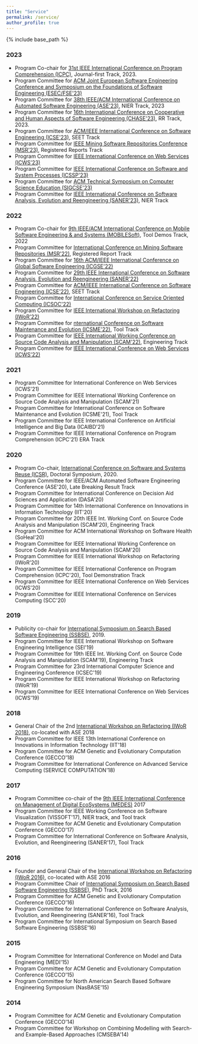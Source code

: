 ```yaml
---
title: "Service"
permalink: /service/
author_profile: true
---
```


{% include base_path %}


### 2023
- Program Co-chair for [31st IEEE International Conference on Program Comprehension (ICPC)](https://conf.researchr.org/home/icpc-2023), Journal-first Track, 2023.
- Program Committee for [ACM Joint European Software Engineering Conference and Symposium on the Foundations of Software Engineering (ESEC/FSE'23)](https://conf.researchr.org/home/fse-2023)
- Program Committee for [38th IEEE/ACM International Conference on Automated Software Engineering (ASE'23)](https://conf.researchr.org/home/ase-2023), NIER Track, 2023
- Program Committee for [16th International Conference on Cooperative and Human Aspects of Software Engineering (CHASE'23)](https://conf.researchr.org/home/chase-2023), RR Track, 2023.
- Program Committee for [ACM/IEEE International Conference on Software Engineering (ICSE'23)](https://conf.researchr.org/home/icse-2023), SEET Track
- Program Committee for [IEEE Mining Software Repositories Conference (MSR'23)](https://conf.researchr.org/home/msr-2023), Registered Reports Track
- Program Committee for [IEEE International Conference on Web Services (ICWS'23)](https://conferences.computer.org/icws/2023/)
- Program Committee for [IEEE International Conference on Software and System Processes (ICSSP'23)](https://conf.researchr.org/home/icssp-2023)
- Program Committee for [ACM Technical Symposium on Computer Science Education (SIGCSE'23)](https://sigcse2023.sigcse.org/)
- Program Committee for [IEEE International Conference on Software Analysis, Evolution and Reengineering (SANER'23)](https://saner2023.must.edu.mo/), NIER Track

### 2022
- Program Co-chair for [9th IEEE/ACM International Conference on Mobile Software Engineering & and Systems (MOBILESoft)](https://conf.researchr.org/home/mobilesoft-2022), Tool Demos Track, 2022
- Program Committee for [International Conference on Mining Software Repositories (MSR'22)](https://conf.researchr.org/home/msr-2022), Registered Report Track
- Program Committee for [16th ACM/IEEE International Conference on Global Software Engineering (ICGSE'22)](https://resources.sei.cmu.edu/news-events/events/icssp/)
- Program Committee for [29th IEEE International Conference on Software Analysis, Evolution and Reengineering (SANER'22)](https://saner2022.uom.gr/)
- Program Committee for [ACM/IEEE International Conference on Software Engineering (ICSE'22)](https://conf.researchr.org/home/icse-2022), SEET Track
- Program Committee for [International Conference on Service Oriented Computing (ICSOC'22)](https://icsoc2022.spilab.es/)
- Program Committee for [IEEE International Workshop on Refactoring (IWoR'22)](https://iwor.github.io/iwor2022/)
- Program Committee for [nternational Conference on Software Maintenance and Evolution (ICSME'22)](https://cyprusconferences.org/icsme2022/), Tool Track
- Program Committee for [IEEE International Working Conference on Source Code Analysis and Manipulation (SCAM'22)](https://www.ieee-scam.org/2022/), Engineering Track
- Program Committee for [IEEE International Conference on Web Services (ICWS'22)](https://conferences.computer.org/icws/2022/)

### 2021
- Program Committee for International Conference on Web Services (ICWS'21)
- Program Committee for IEEE International Working Conference on Source Code Analysis and Manipulation (SCAM'21)
- Program Committee for International Conference on Software Maintenance and Evolution (ICSME'21), Tool Track
- Program Committee for IEEE International Conference on Artificial Intelligence and Big Data (ICAIBD'21)
- Program Committee for IEEE International Conference on Program Comprehension (ICPC'21) ERA Track

### 2020
- Program Co-chair, [International Conference on Software  and Systems Reuse (ICSR)](https://icsr2020.wordpress.com/), Doctoral Symposium, 2020.
- Program Committee for IEEE/ACM Automated Software Engineering Conference (ASE'20), Late Breaking Result Track
- Program Committee for International Conference on Decision Aid Sciences and Application (DASA'20)
- Program Committee for 14th International Conference on Innovations in Information Technology (IIT'20)
- Program Committee for 20th IEEE Int. Working Conf. on Source Code Analysis and Manipulation (SCAM'20), Engineering Track
- Program Committee for ACM International Workshop on Software Health (SoHeal'20)
- Program Committee for IEEE International Working Conference on Source Code Analysis and Manipulation (SCAM'20)
- Program Committee for IEEE International Workshop on Refactoring (IWoR'20)
- Program Committee for IEEE International Conference on Program Comprehension (ICPC'20), Tool Demonstration Track
- Program Committee for IEEE International Conference on Web Services (ICWS'20)
- Program Committee for IEEE International Conference on Services Computing (SCC'20)

### 2019
- Publicity co-chair for [International Symposium on Search Based Software Engineering (SSBSE)](http://ssbse19.mines-albi.fr/), 2019.
- Program Committee for IEEE International Workshop on Software Engineering Intelligence (SEI'19)
- Program Committee for 19th IEEE Int. Working Conf. on Source Code Analysis and Manipulation (SCAM'19), Engineering Track
- Program Committee for 23rd International Computer Science and Engineering Conference (ICSEC'19)
- Program Committee for IEEE International Workshop on Refactoring (IWoR'19)
- Program Committee for IEEE International Conference on Web Services (ICWS'19)

### 2018
- General Chair of the 2nd [International Workshop on Refactoring (IWoR 2018)](https://iwor.github.io/iwor2018/), co-located with ASE 2018
- Program Committee for IEEE 13th International Conference on Innovations in Information Technology (IIT'18)
- Program Committee for ACM Genetic and Evolutionary Computation Conference (GECCO'18)
- Program Committee for International Conference on Advanced Service Computing (SERVICE COMPUTATION'18)

### 2017
- Program Committee co-chair of the [9th IEEE International Conference on Management of Digital EcoSystems (MEDES)](https://dblp.org/db/conf/medes/medes2017.html) 2017
- Program Committee for IEEE Working Conference on Software Visualization (VISSOFT'17), NIER track, and Tool track
- Program Committee for ACM Genetic and Evolutionary Computation Conference (GECCO'17)
- Program Committee for International Conference on Software Analysis, Evolution, and Reengineering (SANER'17), Tool Track

### 2016
- Founder and General Chair of the [International Workshop on Refactoring (IWoR 2016)](https://iwor.github.io/iwor2016/), co-located with ASE 2016
- Program Committee Chair of [International Symposium on Search Based Software Engineering (SSBSE)](https://ssbse.info/2016/), PhD Track, 2016
- Program Committee for ACM Genetic and Evolutionary Computation Conference (GECCO'16)
- Program Committee for International Conference on Software Analysis, Evolution, and Reengineering (SANER'16), Tool Track
- Program Committee for International Symposium on Search Based Software Engineering (SSBSE'16)

### 2015
- Program Committee for International Conference on Model and Data Engineering (MEDI'15)
- Program Committee for ACM Genetic and Evolutionary Computation Conference (GECCO'15)
- Program Committee for North American Search Based Software Engineering Symposium (NasBASE'15)


### 2014
- Program Committee for ACM Genetic and Evolutionary Computation Conference (GECCO'14)
- Program Committee for Workshop on Combining Modelling with Search- and Example-Based Approaches (CMSEBA'14)

